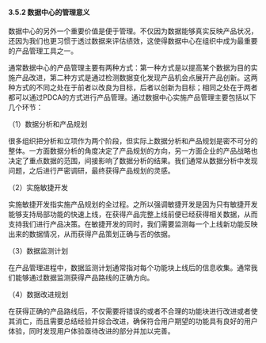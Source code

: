#### 3.5.2 数据中心的管理意义

数据中心的另外一个重要价值是便于管理。不仅因为数据能够真实反映产品状况，还因为我们也更习惯于透过数据来评估绩效，这使得数据中心在组织中成为最重要的产品管理工具之一。

通常数据中心的产品管理主要有两种方式：第一种方式是以提高某个数据为目的实施产品改进，第二种方式是通过检测数据变化发现产品机会点展开产品创新。这两种方式的不同之处在于前者以改良为目标，后者以创新为目标；相同之处在于两者都可以通过PDCA的方式进行产品管理。通过数据中心实施产品管理主要包括以下几个环节：

（1）数据分析和产品规划

很多组织把分析和立项作为两个阶段，但实际上数据分析和产品规划是密不可分的整体。一方面数据分析的角度决定了产品规划的方向，另一方面企业的产品战略也决定了重点数据的范围，间接影响了数据分析的结果。我们通常从数据分析中发现问题，之后进行严密调研，最终获得产品规划的灵感。

（2）实施敏捷开发

实施敏捷开发指实施产品规划的全过程。之所以强调敏捷开发是因为只有敏捷开发能够支持局部功能的快速上线，在获得产品完整上线前便已经获得相关数据，从而支持我们进行产品决策。在敏捷开发的同时，我们需要监测每一个上线新功能反映出来的数据情况，从而获得产品策划正确与否的依据。

（3）数据监测计划

在产品管理进程中，数据监测计划通常指对每个功能块上线后的信息收集。通常我们能够通过数据监测获得产品路线的正确方向。

（4）数据改进规划

在获得正确的产品路线后，不仅需要将错误的或者不合理的功能块进行改进或者使其消亡，而且需要总结经验并综合改进，确保符合用户期望的功能具有良好的用户体验，同时发现用户体验亟待改进的部分并加以完善。
